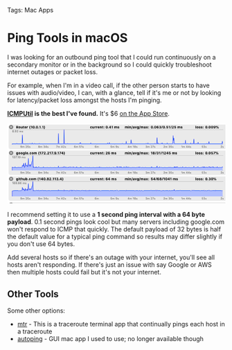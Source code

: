 Tags: Mac Apps

# Ping Tools in macOS

I was looking for an outbound ping tool that I could run continuously on a secondary monitor or in the background so I could quickly troubleshoot internet outages or packet loss.

For example, when I'm in a video call, if the other person starts to have issues with audio/video, I can, with a glance, tell if it's me or not by looking for latency/packet loss amongst the hosts I'm pinging.

**[ICMPUtil][1] is the best I've found.** It's $6 [on the App Store][2].

![Screenshot of ICMPUtil](../../files/_20191023-icmputil.png)

I recommend setting it to use a **1 second ping interval with a 64 byte payload**. 0.1 second pings look cool but many servers including google.com won't respond to ICMP that quickly. The default payload of 32 bytes is half the default value for a typical ping command so results may differ slightly if you don't use 64 bytes.

Add several hosts so if there's an outage with your internet, you'll see all hosts aren't responding. If there's just an issue with say Google or AWS then multiple hosts could fail but it's not your internet.

## Other Tools

Some other options:

* [mtr][3] - This is a traceroute terminal app that continually pings each host in a traceroute
* [autoping][4] - GUI mac app I used to use; no longer available though

[1]:	http://www.ermitacode.com/icmputil.html "ICMPUtil"
[2]:	https://apps.apple.com/us/app/icmputil/id866965011?mt=12 "on the App Store"
[3]:	https://formulae.brew.sh/formula/mtr "mtr"
[4]:	https://sixcolors.com/post/2015/02/autoping-keeps-an-eye-on-my-network/ "autoping"
